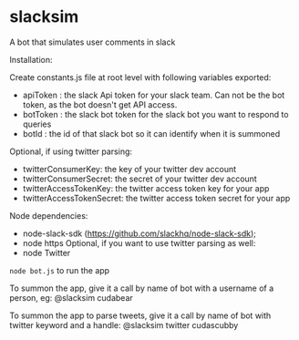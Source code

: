 # slacksim
A bot that simulates user comments in slack

Installation:

Create constants.js file at root level with following variables exported:
* apiToken : the slack Api token for your slack team.  Can not be the bot token, as the bot doesn't get API access.
* botToken : the slack bot token for the slack bot you want to respond to queries
* botId : the id of that slack bot so it can identify when it is summoned

Optional, if using twitter parsing:
* twitterConsumerKey: the key of your twitter dev account
* twitterConsumerSecret: the secret of your twitter dev account
* twitterAccessTokenKey: the twitter access token key for your app
* twitterAccessTokenSecret: the twitter access token secret for your app

Node dependencies:
* node-slack-sdk (https://github.com/slackhq/node-slack-sdk);
* node https
Optional, if you want to use twitter parsing as well:
* node Twitter

`node bot.js` to run the app

To summon the app, give it a call by name of bot with a username of a person, eg:
@slacksim cudabear

To summon the app to parse tweets, give it a call by name of bot with twitter keyword and a handle:
@slacksim twitter cudascubby